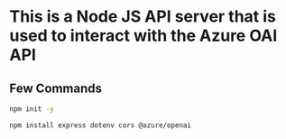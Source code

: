 # This is a Node JS API server that is used to interact with the Azure OAI API

## Few Commands

```bash
npm init -y

npm install express dotenv cors @azure/openai
```
